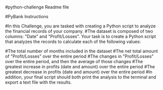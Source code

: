 #python-challenge Readme file

#PyBank Instructions

#In this Challenge, you are tasked with creating a Python script to analyze the financial records of your company. 
#The dataset is composed of two columns: "Date" and "Profit/Losses". Your task is to create a Python script that analyzes the records to calculate each of the following values:

#The total number of months included in the dataset
#The net total amount of "Profit/Losses" over the entire period
#The changes in "Profit/Losses" over the entire period, and then the average of those changes
#The greatest increase in profits (date and amount) over the entire period
#The greatest decrease in profits (date and amount) over the entire period
#In addition, your final script should both print the analysis to the terminal and export a text file with the results.
